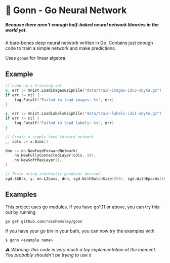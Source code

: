 # 🧠 Gonn - Go Neural Network

##### Because there aren't enough half-baked neural network libraries in the world yet.

A bare-bones deep neural network written in Go.
Contains just enough code to train a simple network and make predictions.

Uses `gonum` for linear algebra.

## Example

```go
// Load up a training set
x, err := mnist.LoadImagesGzipFile("data/train-images-idx3-ubyte.gz")
if err != nil {
    log.Fatalf("Failed to load images: %s", err)
}

y, err := mnist.LoadLabelsGzipFile("data/train-labels-idx1-ubyte.gz")
if err != nil {
    log.Fatalf("Failed to load labels: %s", err)
}

// Create a simple feed-forward network
_, cols := x.Dims()

dnn := nn.NewFeedForwardNetwork(
    nn.NewFullyConnectedLayer(cols, 10),
    nn.NewSoftMaxLayer(),
)

// Train using stochastic gradient descent.
sgd.SGD(x, y, nn.L2Loss, dnn, sgd.WithBatchSize(256), sgd.WithEpochs(10))
```

## Examples

This project uses go modules. If you have go1.11 or above, you can try this out by running

```
go get github.com/rosshemsley/gonn
```

If you have your go bin in your bath, you can now try the examples with 

```
$ gonn <example name>
```

_⚠️ Warning: this code is very much a toy implementation at the moment. You probably shouldn't be trying to use it_